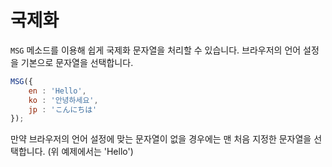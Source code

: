 # 국제화
`MSG` 메소드를 이용해 쉽게 국제화 문자열을 처리할 수 있습니다. 브라우저의 언어 설정을 기본으로 문자열을 선택합니다.

```javascript
MSG({
	en : 'Hello',
	ko : '안녕하세요',
	jp : 'こんにちは'
});
```

만약 브라우저의 언어 설정에 맞는 문자열이 없을 경우에는 맨 처음 지정한 문자열을 선택합니다. (위 예제에서는 'Hello')